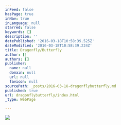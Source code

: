 ```yaml
---
inFeed: false
hasPage: true
inNav: true
inLanguage: null
starred: false
keywords: []
description: ''
datePublished: '2016-03-18T10:58:39.525Z'
dateModified: '2016-03-18T10:58:39.224Z'
title: Dragonfly/Butterfly
author: []
authors: []
publisher:
  name: null
  domain: null
  url: null
  favicon: null
sourcePath: _posts/2016-03-18-dragonflybutterfly.md
published: true
url: dragonflybutterfly/index.html
_type: WebPage

---
```

![](https://the-grid-user-content.s3-us-west-2.amazonaws.com/c799aa17-82d8-4d31-aba2-ab898a0bcf6e.jpg)